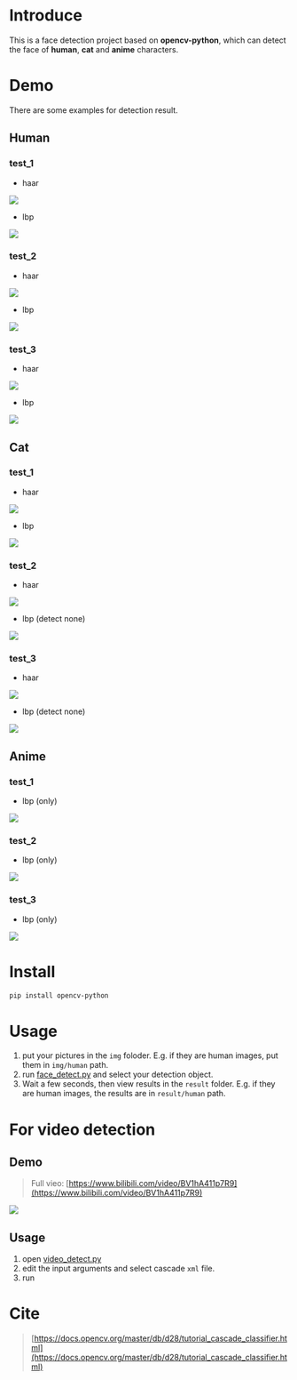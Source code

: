 # Introduce
This is a face detection project based on **opencv-python**, which can detect the face of **human**, **cat** and **anime** characters.

# Demo
There are some examples for detection result.

## Human
### test_1
- haar

![](result/human/test_1/haar.jpg)

- lbp

![](result/human/test_1/lbp.jpg)

### test_2
- haar

![](result/human/test_2/haar.jpg)

- lbp

![](result/human/test_3/lbp.jpg)

### test_3
- haar

![](result/human/test_3/haar.jpg)

- lbp

![](result/human/test_3/lbp.jpg)

## Cat
### test_1
- haar

![](result/cat/test_1/haar.jpg)

- lbp

![](result/cat/test_1/lbp.jpg)
### test_2
- haar

![](result/cat/test_2/haar.jpg)

- lbp (detect none)

![](result/cat/test_2/lbp.jpg)
### test_3
- haar

![](result/cat/test_3/haar.jpg)

- lbp (detect none)

![](result/cat/test_3/lbp.jpg)
## Anime
### test_1
- lbp (only)

![](result/anime/test_1/lbp.jpg)
### test_2
- lbp (only)

![](result/anime/test_2/lbp.jpg)
### test_3
- lbp (only)

![](result/anime/test_3/lbp.jpg)

# Install
```bash
pip install opencv-python
```

# Usage
1. put your pictures in the `img` foloder. E.g. if they are human images, put them in `img/human` path.
2. run [face_detect.py](face_detect.py) and select your detection object.
3. Wait a few seconds, then view results in the `result` folder. E.g. if they are human images, the results are in `result/human` path.

# For video detection
## Demo
> Full vieo: [https://www.bilibili.com/video/BV1hA411p7R9](https://www.bilibili.com/video/BV1hA411p7R9)

![](https://img-blog.csdnimg.cn/20201228165341951.gif#pic_center)
## Usage
1. open [video_detect.py](video_detect.py)
2. edit the input arguments and select cascade `xml` file.
3. run

# Cite
> [https://docs.opencv.org/master/db/d28/tutorial_cascade_classifier.html](https://docs.opencv.org/master/db/d28/tutorial_cascade_classifier.html)

